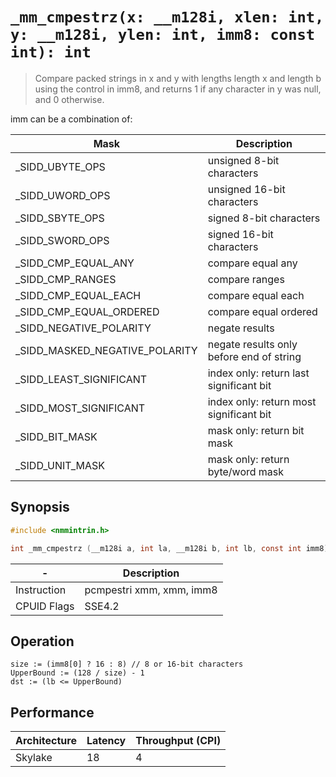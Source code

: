 `_mm_cmpestrz(x: __m128i, xlen: int, y: __m128i, ylen: int, imm8: const int): int`
==================================================================================

> Compare packed strings in x and y with lengths length x and length b using the control in imm8, and returns 1 if any character in y was null, and 0 otherwise.

imm can be a combination of:

| Mask                           | Description                              |
| ------------------------------ | ---------------------------------------- |
| _SIDD_UBYTE_OPS                | unsigned 8-bit characters                |
| _SIDD_UWORD_OPS                | unsigned 16-bit characters               |
| _SIDD_SBYTE_OPS                | signed 8-bit characters                  |
| _SIDD_SWORD_OPS                | signed 16-bit characters                 |
| _SIDD_CMP_EQUAL_ANY            | compare equal any                        |
| _SIDD_CMP_RANGES               | compare ranges                           |
| _SIDD_CMP_EQUAL_EACH           | compare equal each                       |
| _SIDD_CMP_EQUAL_ORDERED        | compare equal ordered                    |
| _SIDD_NEGATIVE_POLARITY        | negate results                           |
| _SIDD_MASKED_NEGATIVE_POLARITY | negate results only before end of string |
| _SIDD_LEAST_SIGNIFICANT        | index only: return last significant bit  |
| _SIDD_MOST_SIGNIFICANT         | index only: return most significant bit  |
| _SIDD_BIT_MASK                 | mask only: return bit mask               |
| _SIDD_UNIT_MASK                | mask only: return byte/word mask         |

## Synopsis

```c
#include <nmmintrin.h>

int _mm_cmpestrz (__m128i a, int la, __m128i b, int lb, const int imm8);
```

| -           | Description              |
| ----------- | ------------------------ |
| Instruction | pcmpestri xmm, xmm, imm8 |
| CPUID Flags | SSE4.2                   |

## Operation

```
size := (imm8[0] ? 16 : 8) // 8 or 16-bit characters
UpperBound := (128 / size) - 1
dst := (lb <= UpperBound)
```

## Performance

| Architecture | Latency | Throughput (CPI) |
| ------------ | ------- | ---------------- |
| Skylake      | 18      | 4                |
